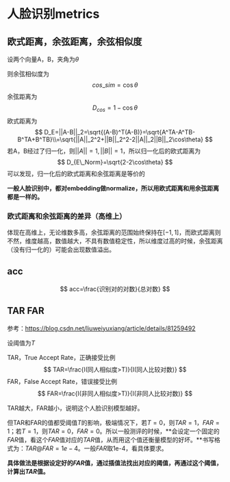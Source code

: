 # 人脸识别metrics

## 欧式距离，余弦距离，余弦相似度

设两个向量A，B，夹角为$\theta$

则余弦相似度为
$$
cos\_sim=\cos\theta
$$
余弦距离为
$$
D_{cos}=1-\cos\theta
$$
欧式距离为
$$
D_E=||A-B||_2=\sqrt{(A-B)^T(A-B)}=\sqrt{A^TA-A^TB-B^TA+B^TB}\\=\sqrt{||A||_2^2+||B||_2^2-2||A||_2||B||_2\cos\theta}
$$
若A，B经过了归一化，则$||A||=1,||B||=1$，所以归一化后的欧式距离为
$$
D_{E\_Norm}=\sqrt{2-2\cos\theta}
$$
可以发现，归一化后的欧式距离和余弦距离是等价的

**一般人脸识别中，都对embedding做normalize，所以用欧式距离和用余弦距离都是一样的。**

### 欧式距离和余弦距离的差异（高维上）

体现在高维上，无论维数多高，余弦距离的范围始终保持在$[-1,1]$，而欧式距离则不然，维度越高，数值越大，不具有数值稳定性，所以维度过高的时候，余弦距离（没有归一化的）可能会出现数值溢出。

## acc

$$
acc=\frac{识别对的对数}{总对数}
$$

## TAR FAR

参考：https://blog.csdn.net/liuweiyuxiang/article/details/81259492

设阈值为$T$

TAR，True Accept Rate，正确接受比例
$$
TAR=\frac{I(同人相似度>T)}{I(同人比较对数)}
$$
FAR，False Accept Rate，错误接受比例
$$
FAR=\frac{I(非同人相似度>T)}{I(非同人比较对数)}
$$

TAR越大，FAR越小，说明这个人脸识别模型越好。

但TAR和FAR的值都受阈值$T$的影响，极端情况下，若$T=0$，则$TAR=1$，$FAR=1$；若$T=1$，则$TAR=0$，$FAR=0$。所以一般测评的时候，**会设定一个固定的$FAR$值，看这个$FAR$值对应的$TAR$值，从而用这个值还衡量模型的好坏。**书写格式为：$TAR@FAR=1e-4$。一般$FAR$取1e-4，看具体要求。

**具体做法是根据设定好的$FAR$值，通过插值法找出对应的阈值，再通过这个阈值，计算出$TAR$值。**
